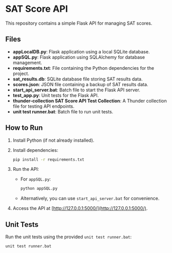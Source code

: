 
# SAT Score API

This repository contains a simple Flask API for managing SAT scores.

## Files

- **appLocalDB.py**: Flask application using a local SQLite database.
- **appSQL.py**: Flask application using SQLAlchemy for database management.
- **requirements.txt**: File containing the Python dependencies for the project.
- **sat_results.db**: SQLite database file storing SAT results data.
- **scores.json**: JSON file containing a backup of SAT results data.
- **start_api_server.bat**: Batch file to start the Flask API server.
- **test_app.py**: Unit tests for the Flask API.
- **thunder-collection SAT Score API Test Collection**: A Thunder collection file for testing API endpoints.
- **unit test runner.bat**: Batch file to run unit tests.

## How to Run

1. Install Python (if not already installed).

2. Install dependencies:
    ```bash
    pip install -r requirements.txt
    ```

3. Run the API:
    - For `appSQL.py`:
        ```bash
        python appSQL.py
        ```
    - Alternatively, you can use `start_api_server.bat` for convenience.

4. Access the API at [http://127.0.0.1:5000/](http://127.0.0.1:5000/).

## Unit Tests

Run the unit tests using the provided `unit test runner.bat`:

```bash
unit test runner.bat
